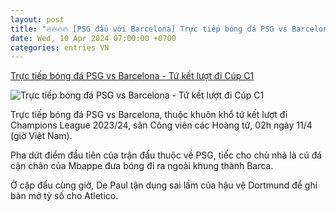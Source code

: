 ```yaml
---
layout: post
title: "🔥🔥🔥🔥 [PSG đấu với Barcelona] Trực tiếp bóng đá PSG vs Barcelona - Tứ kết lượt đi Cúp C1"
date: Wed, 10 Apr 2024 07:00:00 +0700
categories: entries VN
---
```

[Trực tiếp bóng đá PSG vs Barcelona - Tứ kết lượt đi Cúp C1](https://vietnamnet.vn/truc-tiep-bong-da-psg-vs-barcelona-tu-ket-luot-di-cup-c1-2269098.html)

![Trực tiếp bóng đá PSG vs Barcelona - Tứ kết lượt đi Cúp C1](https://static-images.vnncdn.net/files/publish/2024/4/11/truc-tiep-bong-da-psg-0-0-barcelona-chu-nha-ep-san-lien-tuc-14.jpg)

Trực tiếp bóng đá PSG vs Barcelona, thuộc khuôn khổ tứ kết lượt đi Champions League 2023/24, sân Công viên các Hoàng tử, 02h ngày 11/4 (giờ Việt Nam).

Pha dứt điểm đầu tiên của trận đấu thuộc về PSG, tiếc cho chủ nhà là cú đá cận chân của Mbappe đưa bóng đi ra ngoài khung thành Barca.

Ở cặp đấu cùng giờ, De Paul tận dụng sai lầm của hậu vệ Dortmund để ghi bàn mở tỷ số cho Atletico.

